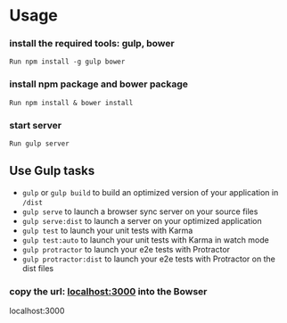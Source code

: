 # Usage

### install the required tools: gulp, bower
	Run npm install -g gulp bower
### install npm package and bower package
	Run npm install & bower install
### start server
	Run gulp server
  
## Use Gulp tasks

* `gulp` or `gulp build` to build an optimized version of your application in `/dist`
* `gulp serve` to launch a browser sync server on your source files
* `gulp serve:dist` to launch a server on your optimized application
* `gulp test` to launch your unit tests with Karma
* `gulp test:auto` to launch your unit tests with Karma in watch mode
* `gulp protractor` to launch your e2e tests with Protractor
* `gulp protractor:dist` to launch your e2e tests with Protractor on the dist files

### copy the url: [localhost:3000](localhost:3000) into the Bowser 
  localhost:3000	
